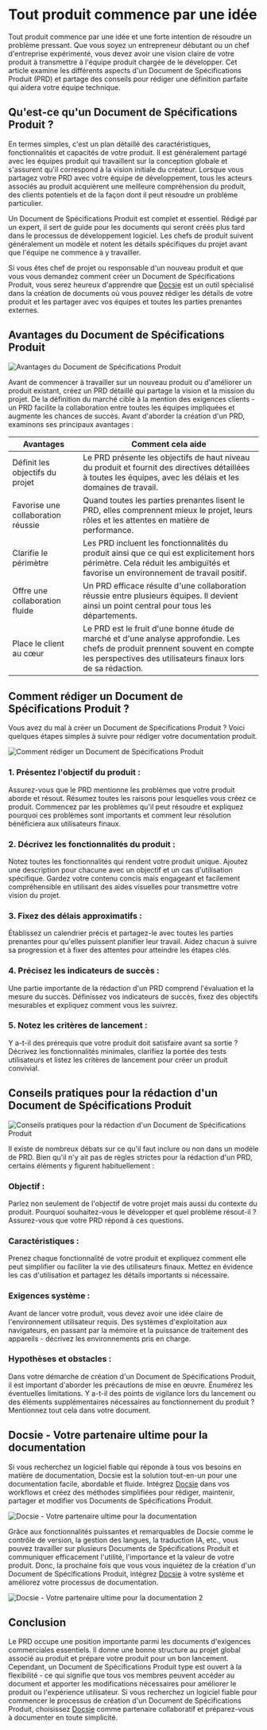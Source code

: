 # Tout produit commence par une idée

Tout produit commence par une idée et une forte intention de résoudre un problème pressant. Que vous soyez un entrepreneur débutant ou un chef d'entreprise expérimenté, vous devez avoir une vision claire de votre produit à transmettre à l'équipe produit chargée de le développer. Cet article examine les différents aspects d'un Document de Spécifications Produit (PRD) et partage des conseils pour rédiger une définition parfaite qui aidera votre équipe technique.

## Qu'est-ce qu'un Document de Spécifications Produit ?

En termes simples, c'est un plan détaillé des caractéristiques, fonctionnalités et capacités de votre produit. Il est généralement partagé avec les équipes produit qui travaillent sur la conception globale et s'assurent qu'il correspond à la vision initiale du créateur. Lorsque vous partagez votre PRD avec votre équipe de développement, tous les acteurs associés au produit acquièrent une meilleure compréhension du produit, des clients potentiels et de la façon dont il peut résoudre un problème particulier.

Un Document de Spécifications Produit est complet et essentiel. Rédigé par un expert, il sert de guide pour les documents qui seront créés plus tard dans le processus de développement logiciel. Les chefs de produit suivent généralement un modèle et notent les détails spécifiques du projet avant que l'équipe ne commence à y travailler.

Si vous êtes chef de projet ou responsable d'un nouveau produit et que vous vous demandez comment créer un Document de Spécifications Produit, vous serez heureux d'apprendre que [Docsie](https://www.docsie.io/discovery_call/) est un outil spécialisé dans la création de documents où vous pouvez rédiger les détails de votre produit et les partager avec vos équipes et toutes les parties prenantes externes.

## Avantages du Document de Spécifications Produit

![Avantages du Document de Spécifications Produit](https://cdn.docsie.io/workspace_PfNzfGj3YfKKtTO4T/doc_QiqgSuNoJpspcExF3/file_w0x51VQJqlm6MGO4B/image4.png)

Avant de commencer à travailler sur un nouveau produit ou d'améliorer un produit existant, créez un PRD détaillé qui partage la vision et la mission du projet. De la définition du marché cible à la mention des exigences clients - un PRD facilite la collaboration entre toutes les équipes impliquées et augmente les chances de succès. Avant d'aborder la création d'un PRD, examinons ses principaux avantages :

|Avantages|Comment cela aide|
|-|-|
|Définit les objectifs du projet|Le PRD présente les objectifs de haut niveau du produit et fournit des directives détaillées à toutes les équipes, avec les délais et les domaines de travail.|
|Favorise une collaboration réussie|Quand toutes les parties prenantes lisent le PRD, elles comprennent mieux le projet, leurs rôles et les attentes en matière de performance.|
|Clarifie le périmètre|Les PRD incluent les fonctionnalités du produit ainsi que ce qui est explicitement hors périmètre. Cela réduit les ambiguïtés et favorise un environnement de travail positif.|
|Offre une collaboration fluide|Un PRD efficace résulte d'une collaboration réussie entre plusieurs équipes. Il devient ainsi un point central pour tous les départements.|
|Place le client au cœur|Le PRD est le fruit d'une bonne étude de marché et d'une analyse approfondie. Les chefs de produit prennent souvent en compte les perspectives des utilisateurs finaux lors de sa rédaction.|

## Comment rédiger un Document de Spécifications Produit ?

Vous avez du mal à créer un Document de Spécifications Produit ? Voici quelques étapes simples à suivre pour rédiger votre documentation produit.

![Comment rédiger un Document de Spécifications Produit](https://cdn.docsie.io/workspace_PfNzfGj3YfKKtTO4T/doc_QiqgSuNoJpspcExF3/file_kA2rByOmXxWvbOet8/image5.png)

### 1. Présentez l'objectif du produit :

Assurez-vous que le PRD mentionne les problèmes que votre produit aborde et résout. Résumez toutes les raisons pour lesquelles vous créez ce produit. Commencez par les problèmes qu'il peut résoudre et expliquez pourquoi ces problèmes sont importants et comment leur résolution bénéficiera aux utilisateurs finaux.

### 2. Décrivez les fonctionnalités du produit :

Notez toutes les fonctionnalités qui rendent votre produit unique. Ajoutez une description pour chacune avec un objectif et un cas d'utilisation spécifique. Gardez votre contenu concis mais engageant et facilement compréhensible en utilisant des aides visuelles pour transmettre votre vision du projet.

### 3. Fixez des délais approximatifs :

Établissez un calendrier précis et partagez-le avec toutes les parties prenantes pour qu'elles puissent planifier leur travail. Aidez chacun à suivre sa progression et à fixer des attentes pour atteindre les étapes clés.

### 4. Précisez les indicateurs de succès :

Une partie importante de la rédaction d'un PRD comprend l'évaluation et la mesure du succès. Définissez vos indicateurs de succès, fixez des objectifs mesurables et expliquez comment vous les suivrez.

### 5. Notez les critères de lancement :

Y a-t-il des prérequis que votre produit doit satisfaire avant sa sortie ? Décrivez les fonctionnalités minimales, clarifiez la portée des tests utilisateurs et listez les critères de lancement pour créer un produit convivial.

## Conseils pratiques pour la rédaction d'un Document de Spécifications Produit

![Conseils pratiques pour la rédaction d'un Document de Spécifications Produit](https://cdn.docsie.io/workspace_PfNzfGj3YfKKtTO4T/doc_QiqgSuNoJpspcExF3/file_8qxdhLqT5afunlR0R/image6.png)

Il existe de nombreux débats sur ce qu'il faut inclure ou non dans un modèle de PRD. Bien qu'il n'y ait pas de règles strictes pour la rédaction d'un PRD, certains éléments y figurent habituellement :

### Objectif :

Parlez non seulement de l'objectif de votre projet mais aussi du contexte du produit. Pourquoi souhaitez-vous le développer et quel problème résout-il ? Assurez-vous que votre PRD répond à ces questions.

### Caractéristiques :

Prenez chaque fonctionnalité de votre produit et expliquez comment elle peut simplifier ou faciliter la vie des utilisateurs finaux. Mettez en évidence les cas d'utilisation et partagez les détails importants si nécessaire.

### Exigences système :

Avant de lancer votre produit, vous devez avoir une idée claire de l'environnement utilisateur requis. Des systèmes d'exploitation aux navigateurs, en passant par la mémoire et la puissance de traitement des appareils - décrivez les environnements pris en charge.

### Hypothèses et obstacles :

Dans votre démarche de création d'un Document de Spécifications Produit, il est important d'aborder les précautions de mise en œuvre. Énumérez les éventuelles limitations. Y a-t-il des points de vigilance lors du lancement ou des éléments supplémentaires nécessaires au fonctionnement du produit ? Mentionnez tout cela dans votre document.

## Docsie - Votre partenaire ultime pour la documentation

Si vous recherchez un logiciel fiable qui réponde à tous vos besoins en matière de documentation, Docsie est la solution tout-en-un pour une documentation facile, abordable et fluide. Intégrez [Docsie](https://www.docsie.io/pricing/) dans vos workflows et créez des méthodes simplifiées pour rédiger, maintenir, partager et modifier vos Documents de Spécifications Produit.

![Docsie - Votre partenaire ultime pour la documentation](https://cdn.docsie.io/workspace_PfNzfGj3YfKKtTO4T/doc_QiqgSuNoJpspcExF3/file_joL0V459OFZbwg1kd/image1.png)

Grâce aux fonctionnalités puissantes et remarquables de Docsie comme le contrôle de version, la gestion des langues, la traduction IA, etc., vous pouvez travailler sur plusieurs Documents de Spécifications Produit et communiquer efficacement l'utilité, l'importance et la valeur de votre produit. Donc, la prochaine fois que vous vous inquiétez de la création d'un Document de Spécifications Produit, intégrez [Docsie](https://help.docsie.io/) à votre système et améliorez votre processus de documentation.

![Docsie - Votre partenaire ultime pour la documentation 2](https://cdn.docsie.io/workspace_PfNzfGj3YfKKtTO4T/doc_QiqgSuNoJpspcExF3/file_Tg8Lrd0bTCQFs302g/image3.png)

## Conclusion

Le PRD occupe une position importante parmi les documents d'exigences commerciales essentiels. Il donne une bonne structure au projet global associé au produit et prépare votre produit pour un bon lancement. Cependant, un Document de Spécifications Produit type est ouvert à la flexibilité - ce qui signifie que tous vos membres peuvent accéder au document et apporter les modifications nécessaires pour améliorer le produit ou l'expérience utilisateur. Si vous recherchez un logiciel fiable pour commencer le processus de création d'un Document de Spécifications Produit, choisissez [Docsie](https://app.docsie.io/login/#/) comme partenaire collaboratif et préparez-vous à documenter en toute simplicité.